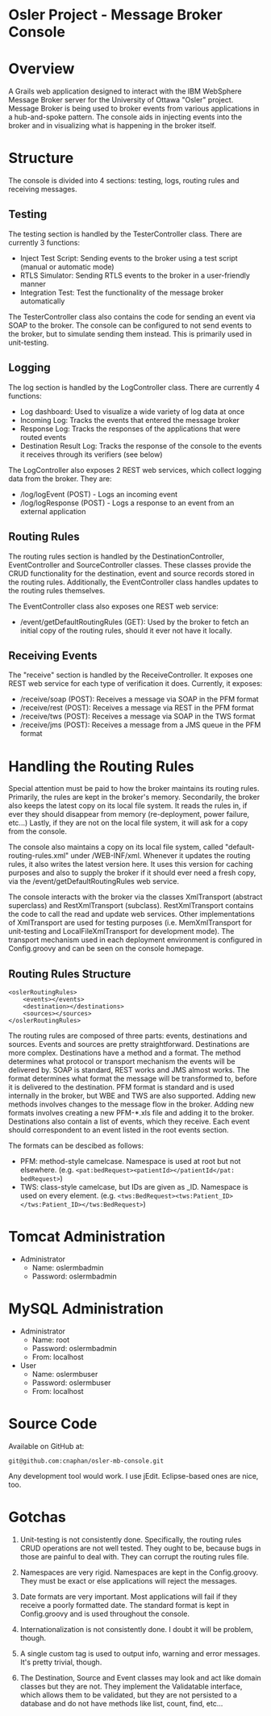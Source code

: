 Osler Project - Message Broker Console
================

Overview
========
A Grails web application designed to interact with the IBM WebSphere Message Broker server for the University of Ottawa "Osler" project. Message Broker is being used to broker events from various applications in a hub-and-spoke pattern. The console aids in injecting events into the broker and in visualizing what is happening in the broker itself.

Structure
=========
The console is divided into 4 sections: testing, logs, routing rules and receiving messages.

Testing
-------
The testing section is handled by the TesterController class. There are currently 3 functions:

* Inject Test Script: Sending events to the broker using a test script (manual or automatic mode)
* RTLS Simulator: Sending RTLS events to the broker in a user-friendly manner
* Integration Test: Test the functionality of the message broker automatically
	
The TesterController class also contains the code for sending an event via SOAP to the broker. The console can be configured to not send events to the broker, but to simulate sending them instead. This is primarily used in unit-testing.
	
Logging
-------
The log section is handled by the LogController class. There are currently 4 functions:

* Log dashboard: Used to visualize a wide variety of log data at once
* Incoming Log: Tracks the events that entered the message broker
* Response Log: Tracks the responses of the applications that were routed events
* Destination Result Log: Tracks the response of the console to the events it receives through its verifiers (see below)
	
The LogController also exposes 2 REST web services, which collect logging data from the broker. They are:

* /log/logEvent (POST) - Logs an incoming event
* /log/logResponse (POST) - Logs a response to an event from an external application
	
Routing Rules
-------------
The routing rules section is handled by the DestinationController, EventController and SourceController classes. These classes provide the CRUD functionality for the destination, event and source records stored in the routing rules. Additionally, the EventController class handles updates to the routing rules themselves.

The EventController class also exposes one REST web service:

* /event/getDefaultRoutingRules (GET): Used by the broker to fetch an initial copy of the routing rules, should it ever not have it locally.

Receiving Events
----------------
The "receive" section is handled by the ReceiveController. It exposes one REST web service for each type of verification it does. Currently, it exposes:

* /receive/soap (POST): Receives a message via SOAP in the PFM format
* /receive/rest (POST): Receives a message via REST in the PFM format
* /receive/tws (POST): Receives a message via SOAP in the TWS format
* /receive/jms (POST): Receives a message from a JMS queue in the PFM format
	
Handling the Routing Rules
==========================
Special attention must be paid to how the broker maintains its routing rules. Primarily, the rules are kept in the broker's memory. Secondarily, the broker also keeps the latest copy on its local file system. It reads the rules in, if ever they should disappear from memory (re-deployment, power failure, etc...) Lastly, if they are not on the local file system, it will ask for a copy from the console.

The console also maintains a copy on its local file system, called "default-routing-rules.xml" under /WEB-INF/xml. Whenever it updates the routing rules, it also writes the latest version here. It uses this version for caching purposes and also to supply the broker if it should ever need a fresh copy, via the /event/getDefaultRoutingRules web service.

The console interacts with the broker via the classes XmlTransport (abstract superclass) and RestXmlTransport (subclass). RestXmlTransport contains the code to call the read and update web services. Other implementations of XmlTransport are used for testing purposes (i.e. MemXmlTransport for unit-testing and LocalFileXmlTransport for development mode). The transport mechanism used in each deployment environment is configured in Config.groovy and can be seen on the console homepage.

Routing Rules Structure
-----------------------
	<oslerRoutingRules>
		<events></events>
		<destination></destinations>
		<sources></sources>
	</oslerRoutingRules>

The routing rules are composed of three parts: events, destinations and sources. Events and sources are pretty straightforward. Destinations are more complex. Destinations have a method and a format. The method determines what protocol or transport mechanism the events will be delivered by. SOAP is standard, REST works and JMS almost works. The format determines what format the message will be transformed to, before it is delivered to the destination. PFM format is standard and is used internally in the broker, but WBE and TWS are also supported. Adding new methods involves changes to the message flow in the broker. Adding new formats involves creating a new PFM-*.xls file and adding it to the broker. Destinations also contain a list of events, which they receive. Each event should correspondent to an event listed in the root events section.

The formats can be descibed as follows:

* PFM: method-style camelcase. Namespace is used at root but not elsewhere.
		(e.g. `<pat:bedRequest><patientId></patientId</pat: bedRequest>`)	
* TWS: class-style camelcase, but IDs are given as _ID. Namespace is used on every element.
		(e.g. `<tws:BedRequest><tws:Patient_ID></tws:Patient_ID></tws:BedRequest>`)

Tomcat Administration
=====================
* Administrator
	* Name: 		oslermbadmin
	* Password: 	oslermbadmin

MySQL Administration
====================
* Administrator
	* Name:		root
	* Password:	oslermbadmin
	* From:		localhost
* User
	* Name:		oslermbuser
	* Password:	oslermbuser
	* From:		localhost
	
Source Code
===========
Available on GitHub at:

	git@github.com:cnaphan/osler-mb-console.git

Any development tool would work. I use jEdit. Eclipse-based ones are nice, too.

Gotchas
=======

1.	Unit-testing is not consistently done. Specifically, the routing rules CRUD operations are not well tested. They ought to be, because bugs in those are painful to deal with. They can corrupt the routing rules file.

2.	Namespaces are very rigid. Namespaces are kept in the Config.groovy. They must be exact or else applications will reject the messages.

3.	Date formats are very important. Most applications will fail if they receive a poorly formatted date. The standard format is kept in Config.groovy and is used throughout the console.

4.	Internationalization is not consistently done. I doubt it will be problem, though.

5. A single custom tag is used to output info, warning and error messages. It's pretty trivial, though.

6. The Destination, Source and Event classes may look and act like domain classes but they are not. They implement the Validatable interface, which allows them to be validated, but they are not persisted to a database and do not have methods like list, count, find, etc...

